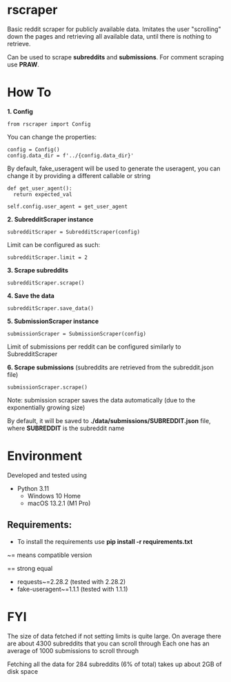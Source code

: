 # rscraper

Basic reddit scraper for publicly available data. Imitates the user "scrolling" down the pages and retrieving all
available data, until there is nothing to retrieve.

Can be used to scrape **subreddits** and **submissions**.
For comment scraping use **PRAW**.

# How To

**1. Config**

```
from rscraper import Config
```

You can change the properties:

```
config = Config()
config.data_dir = f'../{config.data_dir}'
```

By default, fake_useragent will be used to generate the useragent, you can change it by providing a different callable
or string

```
def get_user_agent():
  return expected_val

self.config.user_agent = get_user_agent
```

**2. SubredditScraper instance**

```
subredditScraper = SubredditScraper(config)
```

Limit can be configured as such:

```
subredditScraper.limit = 2
```

**3. Scrape subreddits**

```
subredditScraper.scrape()
```

**4. Save the data**

```
subredditScraper.save_data()
```

**5. SubmissionScraper instance**

```
submissionScraper = SubmissionScraper(config)
```

Limit of submissions per reddit can be configured similarly to SubredditScraper

**6. Scrape submissions** (subreddits are retrieved from the subreddit.json file)

```
submissionScraper.scrape()
```

Note: submission scraper saves the data automatically (due to the exponentially growing size)

By default, it will be saved to **./data/submissions/SUBREDDIT.json** file, where **SUBREDDIT** is the subreddit name

# Environment

Developed and tested using

- Python 3.11
    - Windows 10 Home
    - macOS 13.2.1 (M1 Pro)

## Requirements:

- To install the requirements use **pip install -r requirements.txt**

~= means compatible version

== strong equal

- requests~=2.28.2 (tested with 2.28.2)
- fake-useragent~=1.1.1 (tested with 1.1.1)

# FYI
The size of data fetched if not setting limits is quite large.
On average there are about 4300 subreddits that you can scroll through
Each one has an average of 1000 submissions to scroll through

Fetching all the data for 284 subreddits (6% of total) takes up about 2GB of disk space
